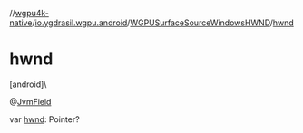 //[wgpu4k-native](../../../index.md)/[io.ygdrasil.wgpu.android](../index.md)/[WGPUSurfaceSourceWindowsHWND](index.md)/[hwnd](hwnd.md)

# hwnd

[android]\

@[JvmField](https://kotlinlang.org/api/core/kotlin-stdlib/kotlin.jvm/-jvm-field/index.html)

var [hwnd](hwnd.md): Pointer?